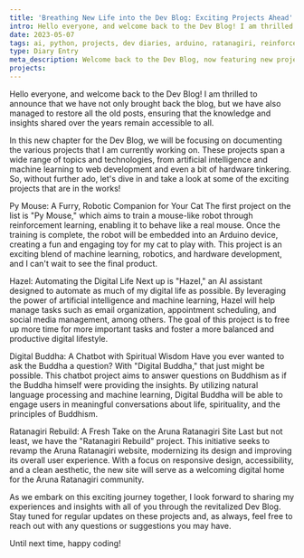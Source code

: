 ```yaml
---
title: 'Breathing New Life into the Dev Blog: Exciting Projects Ahead'
intro: Hello everyone, and welcome back to the Dev Blog! I am thrilled to announce that we have not only brought back the blog, but we have also managed to restore all the old posts, ensuring that the knowledge and insights shared over the years remain accessible to all.
date: 2023-05-07
tags: ai, python, projects, dev diaries, arduino, ratanagiri, reinforced learning
type: Diary Entry
meta_description: Welcome back to the Dev Blog, now featuring new projects in AI, machine learning, web development, and more. Learn about Py Mouse, a cat toy powered by reinforcement learning, Hazel, an AI assistant for digital life, Digital Buddha, a Buddhism-focused chatbot, and the Aruna Ratanagiri website revamp.
projects:
---
```


Hello everyone, and welcome back to the Dev Blog! I am thrilled to announce that we have not only brought back the blog, but we have also managed to restore all the old posts, ensuring that the knowledge and insights shared over the years remain accessible to all.

In this new chapter for the Dev Blog, we will be focusing on documenting the various projects that I am currently working on. These projects span a wide range of topics and technologies, from artificial intelligence and machine learning to web development and even a bit of hardware tinkering. So, without further ado, let's dive in and take a look at some of the exciting projects that are in the works!

Py Mouse: A Furry, Robotic Companion for Your Cat
The first project on the list is "Py Mouse," which aims to train a mouse-like robot through reinforcement learning, enabling it to behave like a real mouse. Once the training is complete, the robot will be embedded into an Arduino device, creating a fun and engaging toy for my cat to play with. This project is an exciting blend of machine learning, robotics, and hardware development, and I can't wait to see the final product.

Hazel: Automating the Digital Life
Next up is "Hazel," an AI assistant designed to automate as much of my digital life as possible. By leveraging the power of artificial intelligence and machine learning, Hazel will help manage tasks such as email organization, appointment scheduling, and social media management, among others. The goal of this project is to free up more time for more important tasks and foster a more balanced and productive digital lifestyle.

Digital Buddha: A Chatbot with Spiritual Wisdom
Have you ever wanted to ask the Buddha a question? With "Digital Buddha," that just might be possible. This chatbot project aims to answer questions on Buddhism as if the Buddha himself were providing the insights. By utilizing natural language processing and machine learning, Digital Buddha will be able to engage users in meaningful conversations about life, spirituality, and the principles of Buddhism.

Ratanagiri Rebuild: A Fresh Take on the Aruna Ratanagiri Site
Last but not least, we have the "Ratanagiri Rebuild" project. This initiative seeks to revamp the Aruna Ratanagiri website, modernizing its design and improving its overall user experience. With a focus on responsive design, accessibility, and a clean aesthetic, the new site will serve as a welcoming digital home for the Aruna Ratanagiri community.

As we embark on this exciting journey together, I look forward to sharing my experiences and insights with all of you through the revitalized Dev Blog. Stay tuned for regular updates on these projects and, as always, feel free to reach out with any questions or suggestions you may have.

Until next time, happy coding!
